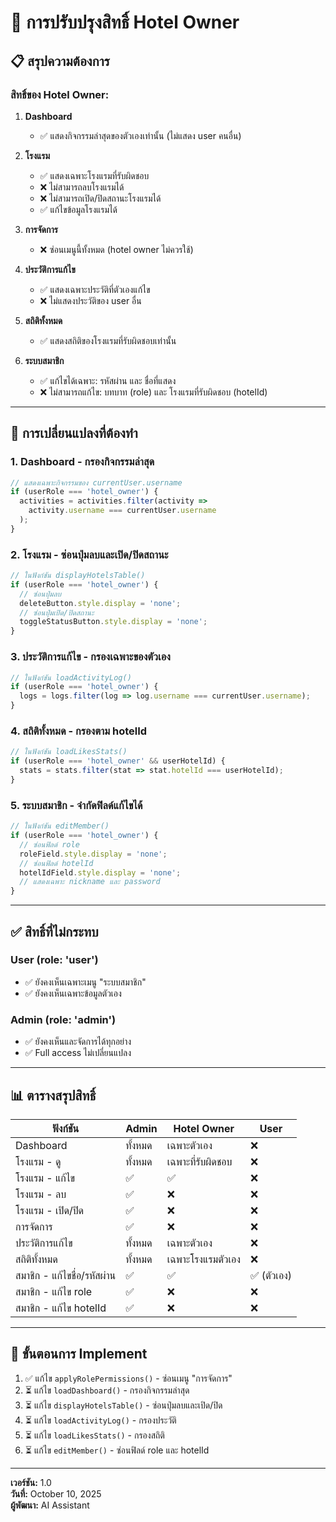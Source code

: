 # 🏨 การปรับปรุงสิทธิ์ Hotel Owner

## 📋 สรุปความต้องการ

### สิทธิ์ของ Hotel Owner:

1. **Dashboard**
   - ✅ แสดงกิจกรรมล่าสุดของตัวเองเท่านั้น (ไม่แสดง user คนอื่น)

2. **โรงแรม**
   - ✅ แสดงเฉพาะโรงแรมที่รับผิดชอบ
   - ❌ ไม่สามารถลบโรงแรมได้
   - ❌ ไม่สามารถเปิด/ปิดสถานะโรงแรมได้
   - ✅ แก้ไขข้อมูลโรงแรมได้

3. **การจัดการ**
   - ❌ ซ่อนเมนูนี้ทั้งหมด (hotel owner ไม่ควรใช้)

4. **ประวัติการแก้ไข**
   - ✅ แสดงเฉพาะประวัติที่ตัวเองแก้ไข
   - ❌ ไม่แสดงประวัติของ user อื่น

5. **สถิติทั้งหมด**
   - ✅ แสดงสถิติของโรงแรมที่รับผิดชอบเท่านั้น

6. **ระบบสมาชิก**
   - ✅ แก้ไขได้เฉพาะ: รหัสผ่าน และ ชื่อที่แสดง
   - ❌ ไม่สามารถแก้ไข: บทบาท (role) และ โรงแรมที่รับผิดชอบ (hotelId)

---

## 🔄 การเปลี่ยนแปลงที่ต้องทำ

### 1. Dashboard - กรองกิจกรรมล่าสุด
```javascript
// แสดงเฉพาะกิจกรรมของ currentUser.username
if (userRole === 'hotel_owner') {
  activities = activities.filter(activity => 
    activity.username === currentUser.username
  );
}
```

### 2. โรงแรม - ซ่อนปุ่มลบและเปิด/ปิดสถานะ
```javascript
// ในฟังก์ชัน displayHotelsTable()
if (userRole === 'hotel_owner') {
  // ซ่อนปุ่มลบ
  deleteButton.style.display = 'none';
  // ซ่อนปุ่มเปิด/ปิดสถานะ
  toggleStatusButton.style.display = 'none';
}
```

### 3. ประวัติการแก้ไข - กรองเฉพาะของตัวเอง
```javascript
// ในฟังก์ชัน loadActivityLog()
if (userRole === 'hotel_owner') {
  logs = logs.filter(log => log.username === currentUser.username);
}
```

### 4. สถิติทั้งหมด - กรองตาม hotelId
```javascript
// ในฟังก์ชัน loadLikesStats()
if (userRole === 'hotel_owner' && userHotelId) {
  stats = stats.filter(stat => stat.hotelId === userHotelId);
}
```

### 5. ระบบสมาชิก - จำกัดฟิลด์แก้ไขได้
```javascript
// ในฟังก์ชัน editMember()
if (userRole === 'hotel_owner') {
  // ซ่อนฟิลด์ role
  roleField.style.display = 'none';
  // ซ่อนฟิลด์ hotelId  
  hotelIdField.style.display = 'none';
  // แสดงเฉพาะ nickname และ password
}
```

---

## ✅ สิทธิ์ที่ไม่กระทบ

### User (role: 'user')
- ✅ ยังคงเห็นเฉพาะเมนู "ระบบสมาชิก"
- ✅ ยังคงเห็นเฉพาะข้อมูลตัวเอง

### Admin (role: 'admin')
- ✅ ยังคงเห็นและจัดการได้ทุกอย่าง
- ✅ Full access ไม่เปลี่ยนแปลง

---

## 📊 ตารางสรุปสิทธิ์

| ฟังก์ชัน | Admin | Hotel Owner | User |
|---------|-------|-------------|------|
| Dashboard | ทั้งหมด | เฉพาะตัวเอง | ❌ |
| โรงแรม - ดู | ทั้งหมด | เฉพาะที่รับผิดชอบ | ❌ |
| โรงแรม - แก้ไข | ✅ | ✅ | ❌ |
| โรงแรม - ลบ | ✅ | ❌ | ❌ |
| โรงแรม - เปิด/ปิด | ✅ | ❌ | ❌ |
| การจัดการ | ✅ | ❌ | ❌ |
| ประวัติการแก้ไข | ทั้งหมด | เฉพาะตัวเอง | ❌ |
| สถิติทั้งหมด | ทั้งหมด | เฉพาะโรงแรมตัวเอง | ❌ |
| สมาชิก - แก้ไขชื่อ/รหัสผ่าน | ✅ | ✅ | ✅ (ตัวเอง) |
| สมาชิก - แก้ไข role | ✅ | ❌ | ❌ |
| สมาชิก - แก้ไข hotelId | ✅ | ❌ | ❌ |

---

## 🎯 ขั้นตอนการ Implement

1. ✅ แก้ไข `applyRolePermissions()` - ซ่อนเมนู "การจัดการ"
2. ⏳ แก้ไข `loadDashboard()` - กรองกิจกรรมล่าสุด
3. ⏳ แก้ไข `displayHotelsTable()` - ซ่อนปุ่มลบและเปิด/ปิด
4. ⏳ แก้ไข `loadActivityLog()` - กรองประวัติ
5. ⏳ แก้ไข `loadLikesStats()` - กรองสถิติ
6. ⏳ แก้ไข `editMember()` - ซ่อนฟิลด์ role และ hotelId

---

**เวอร์ชัน:** 1.0  
**วันที่:** October 10, 2025  
**ผู้พัฒนา:** AI Assistant
